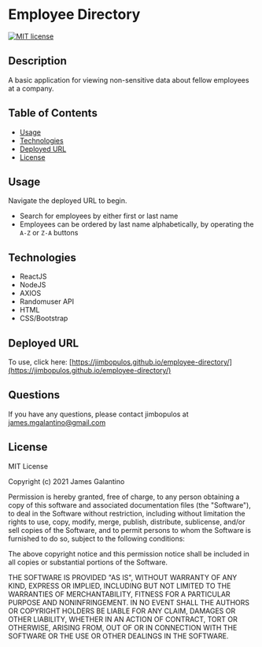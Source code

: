 # Employee Directory

[![MIT license](https://img.shields.io/badge/License-MIT-blue.svg)](https://lbesson.mit-license.org/)

## Description

A basic application for viewing non-sensitive data about fellow employees at a company.

## Table of Contents

- [Usage](#usage)
- [Technologies](#technologies)
- [Deployed URL](#deployed-url)
- [License](#license)

## Usage

Navigate the deployed URL to begin.

- Search for employees by either first or last name
- Employees can be ordered by last name alphabetically, by operating the `A-Z` or `Z-A` buttons

## Technologies

- ReactJS
- NodeJS
- AXIOS
- Randomuser API
- HTML
- CSS/Bootstrap

## Deployed URL

To use, click here: [https://jimbopulos.github.io/employee-directory/](https://jimbopulos.github.io/employee-directory/)

## Questions

If you have any questions, please contact jimbopulos at james.mgalantino@gmail.com

## License

MIT License

Copyright (c) 2021 James Galantino

Permission is hereby granted, free of charge, to any person obtaining a copy
of this software and associated documentation files (the "Software"), to deal
in the Software without restriction, including without limitation the rights
to use, copy, modify, merge, publish, distribute, sublicense, and/or sell
copies of the Software, and to permit persons to whom the Software is
furnished to do so, subject to the following conditions:

The above copyright notice and this permission notice shall be included in all
copies or substantial portions of the Software.

THE SOFTWARE IS PROVIDED "AS IS", WITHOUT WARRANTY OF ANY KIND, EXPRESS OR
IMPLIED, INCLUDING BUT NOT LIMITED TO THE WARRANTIES OF MERCHANTABILITY,
FITNESS FOR A PARTICULAR PURPOSE AND NONINFRINGEMENT. IN NO EVENT SHALL THE
AUTHORS OR COPYRIGHT HOLDERS BE LIABLE FOR ANY CLAIM, DAMAGES OR OTHER
LIABILITY, WHETHER IN AN ACTION OF CONTRACT, TORT OR OTHERWISE, ARISING FROM,
OUT OF OR IN CONNECTION WITH THE SOFTWARE OR THE USE OR OTHER DEALINGS IN THE
SOFTWARE.
